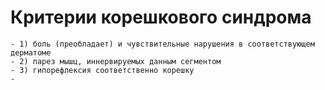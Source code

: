 # Критерии корешкового синдрома
	- 1) боль (преобладает) и чувствительные нарушения в соответствующем дерматоме
	- 2) парез мышц, иннервируемых данным сегментом
	- 3) гипорефлексия соответственно корешку
	-
